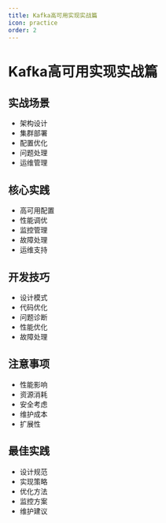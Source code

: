 ```yaml
---
title: Kafka高可用实现实战篇
icon: practice
order: 2
---
```


# Kafka高可用实现实战篇

## 实战场景
- 架构设计
- 集群部署
- 配置优化
- 问题处理
- 运维管理

## 核心实践
- 高可用配置
- 性能调优
- 监控管理
- 故障处理
- 运维支持

## 开发技巧
- 设计模式
- 代码优化
- 问题诊断
- 性能优化
- 故障处理

## 注意事项
- 性能影响
- 资源消耗
- 安全考虑
- 维护成本
- 扩展性

## 最佳实践
- 设计规范
- 实现策略
- 优化方法
- 监控方案
- 维护建议
